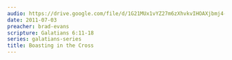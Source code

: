 ```yaml
---
audio: https://drive.google.com/file/d/1G21MUx1vYZ27m6zXhvkvIHOAXjbmj4-J/view
date: 2011-07-03
preacher: brad-evans
scripture: Galatians 6:11-18
series: galatians-series
title: Boasting in the Cross
---
```

